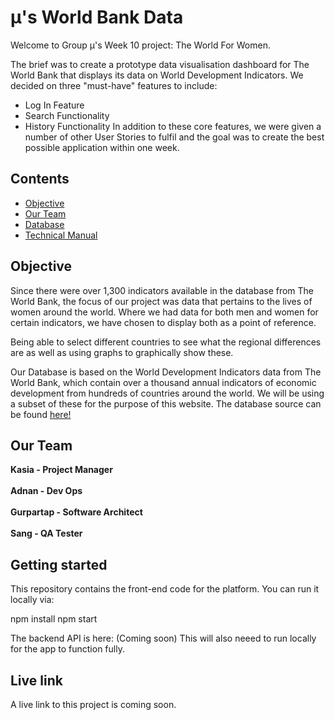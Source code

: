 # μ's World Bank Data

Welcome to Group μ's Week 10 project: The World For Women.

The brief was to create a prototype data visualisation dashboard for The World Bank that displays its data on World Development Indicators. 
We decided on three "must-have" features to include:
 - Log In Feature
 - Search Functionality
 - History Functionality
In addition to these core features, we were given a number of other User Stories to fulfil and the goal was to create the best possible application within one week. 


## Contents

 - [Objective](#Objective)
 - [Our Team](#Our-Team)
 - [Database](#Database)
 - [Technical Manual](#Technical-Manual)


## Objective

Since there were over 1,300 indicators available in the database from The World Bank, the focus of our project was data that pertains to the lives of women around the world. Where we had data for both men and women for certain indicators, we have chosen to display both as a point of reference. 

Being able to select different countries to see what the regional differences are as well as using graphs to graphically show these. 

Our Database is based on the World Development Indicators data from The World Bank, which contain over a thousand annual indicators of
economic development from hundreds of countries around the world. We will be using a subset of these for the purpose of this website.
The database source can be found [here!](https://www.kaggle.com/kaggle/world-development-indicators)

## Our Team

**Kasia - Project Manager**<br />
<br />
**Adnan - Dev Ops**<br />
<br />
**Gurpartap - Software Architect**<br />
<br />
**Sang - QA Tester**<br />

## Getting started

This repository contains the front-end code for the platform. You can run it locally via:

npm install
npm start

The backend API is here: (Coming soon)
This will also neeed to run locally for the app to function fully. 

## Live link

A live link to this project is coming soon. 



